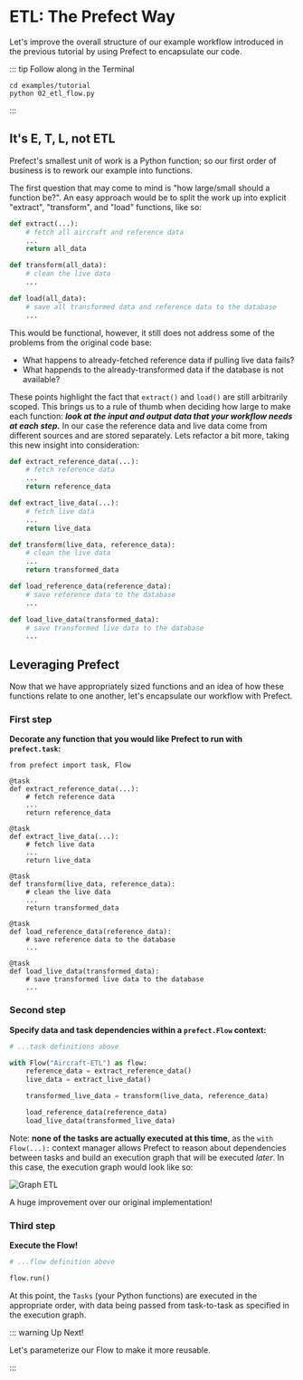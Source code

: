 # ETL: The Prefect Way

Let's improve the overall structure of our example workflow introduced in the previous tutorial by using Prefect to encapsulate our code.

::: tip Follow along in the Terminal

```
cd examples/tutorial
python 02_etl_flow.py
```

:::

## It's E, T, L, not ETL

Prefect's smallest unit of work is a Python function; so our first order of business is to rework our example into functions.

The first question that may come to mind is "how large/small should a function be?". An easy approach would be to split the work up into explicit "extract", "transform", and "load" functions, like so:

```python
def extract(...):
    # fetch all aircraft and reference data
    ...
    return all_data

def transform(all_data):
    # clean the live data
    ...

def load(all_data):
    # save all transformed data and reference data to the database
    ...
```

This would be functional, however, it still does not address some of the problems from the original code base:

- What happens to already-fetched reference data if pulling live data fails?
- What happends to the already-transformed data if the database is not available?

These points highlight the fact that `extract()` and `load()` are still arbitrarily scoped. This brings us to a rule of thumb when deciding how large to make each function: **_look at the input and output data that your workflow needs at each step._** In our case the reference data and live data come from different sources and are stored separately. Lets refactor a bit more, taking this new insight into consideration:

```python
def extract_reference_data(...):
    # fetch reference data
    ...
    return reference_data

def extract_live_data(...):
    # fetch live data
    ...
    return live_data

def transform(live_data, reference_data):
    # clean the live data
    ...
    return transformed_data

def load_reference_data(reference_data):
    # save reference data to the database
    ...

def load_live_data(transformed_data):
    # save transformed live data to the database
    ...
```

## Leveraging Prefect

Now that we have appropriately sized functions and an idea of how these functions relate to one another, let's encapsulate our workflow with Prefect.

### **First step**

**Decorate any function that you would like Prefect to run with `prefect.task`:**

```python{1-3,9,15,21,26}
from prefect import task, Flow

@task
def extract_reference_data(...):
    # fetch reference data
    ...
    return reference_data

@task
def extract_live_data(...):
    # fetch live data
    ...
    return live_data

@task
def transform(live_data, reference_data):
    # clean the live data
    ...
    return transformed_data

@task
def load_reference_data(reference_data):
    # save reference data to the database
    ...

@task
def load_live_data(transformed_data):
    # save transformed live data to the database
    ...
```

### Second step

**Specify data and task dependencies within a `prefect.Flow` context:**

```python
# ...task definitions above

with Flow("Aircraft-ETL") as flow:
    reference_data = extract_reference_data()
    live_data = extract_live_data()

    transformed_live_data = transform(live_data, reference_data)

    load_reference_data(reference_data)
    load_live_data(transformed_live_data)
```

Note: **none of the tasks are actually executed at this time**, as the `with Flow(...):` context manager allows Prefect to reason about dependencies between tasks and build an execution graph that will be executed _later_. In this case, the execution graph would look like so:

![Graph ETL](/prefect-tutorial-etl-dataflow.png)

A huge improvement over our original implementation!

### Third step

**Execute the Flow!**

```python
# ...flow definition above

flow.run()
```

At this point, the `Tasks` (your Python functions) are executed in the appropriate order, with data being passed from task-to-task as specified in the execution graph.

::: warning Up Next!

Let's parameterize our Flow to make it more reusable.

:::

